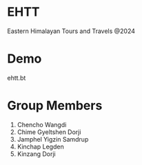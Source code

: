 # EHTT
Eastern Himalayan Tours and Travels @2024

# Demo
ehtt.bt

# Group Members
1. Chencho Wangdi
2. Chime Gyeltshen Dorji
3. Jamphel Yigzin Samdrup
4. Kinchap Legden
5. Kinzang Dorji
